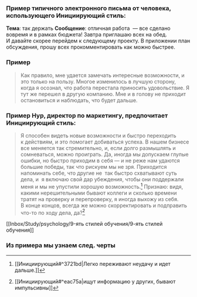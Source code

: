### Пример типичного электронного письма от человека, использующего Инициирующий стиль: 
**Тема**: так держать 
**Сообщение**: отличная работа  — все сделано вовремя и в рамках бюджета! Завтра приглашаю всех на обед. И давайте скорее перейдем к следующему проекту. В приложении план обсуждения, прошу всех прокомментировать как можно быстрее.

### Пример
>Как правило, мне удается замечать интересные возможности, и это только на пользу. Многое изменилось в лучшую сторону, когда я осознал, что работа перестала приносить удовольствие. Я тут же перешел в другую компанию. Мне и в голову не приходит остановиться и наблюдать, что будет дальше.


### Пример Нур, директор по маркетингу, предпочитает Инициирующий стиль:

>Я способен видеть новые возможности и быстро переходить к действиям, и это помогает добиваться успеха. В нашем бизнесе все меняется так стремительно, и, если долго размышлять и  сомневаться, можно проиграть. Да, иногда мы допускаем глупые ошибки, но быстро приходим в себя — и не реже нам удаются большие победы, так что рискуем мы не зря. Приходится напоминать себе, что другие не  так быстро схватывают суть дела, и  я включаю свой дар убеждения, чтобы они поддержали меня и мы не упустили хорошую возможность.[^1] Признаю: видя, какими нерешительными бывают коллеги и сколько времени тратят на проверку и перепроверку, я иногда выхожу из себя. В конце концов, всегда же можно скорректировать и подправить что-то по ходу дела, да?[^2]

[[Inbox/Study/psychology/9-ять стилей обучения/9-ять стилей обучения]]

### Из примера мы узнаем след. черты 

[^1]:[[Инициирующий#^3721bd|Легко переживают неудачу и идет дальше.]]
[^2]:[[Инициирующий#^eac75a|ищут информацию у других, бывают импульсивны]]